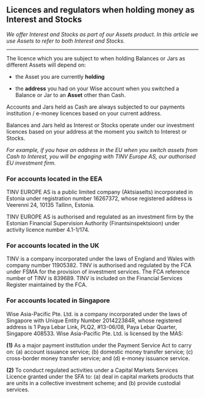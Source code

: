 ## Licences and regulators when holding money as Interest and Stocks  
_We offer Interest and Stocks as part of our Assets product. In this article we use Assets to refer to both Interest and Stocks._

* * *

The licence which you are subject to when holding Balances or Jars as different Assets will depend on:

  * the Asset you are currently **holding**

  * the **address** you had on your Wise account when you switched a Balance or Jar to an **Asset** other than Cash.




Accounts and Jars held as Cash are always subjected to our payments institution / e-money licences based on your current address.

Balances and Jars held as Interest or Stocks operate under our investment licences based on your address at the moment you switch to Interest or Stocks. 

_For example, if you have an address in the EU when you switch assets from Cash to Interest, you will be engaging with TINV Europe AS, our authorised EU investment firm._

### **For accounts located in the EEA**

TINV EUROPE AS is a public limited company (Aktsiaselts) incorporated in Estonia under registration number 16267372, whose registered address is Veerenni 24, 10135 Tallinn, Estonia. 

TINV EUROPE AS is authorised and regulated as an investment firm by the Estonian Financial Supervision Authority (Finantsinspektsioon) under activity licence number 4.1-1/174. 

### **For accounts located in the UK**

TINV is a company incorporated under the laws of England and Wales with company number 11905382. TINV is authorised and regulated by the FCA under FSMA for the provision of investment services. The FCA reference number of TINV is 839689. TINV is included on the Financial Services Register maintained by the FCA.

###  **For accounts located in Singapore**

Wise Asia-Pacific Pte. Ltd. is a company incorporated under the laws of Singapore with Unique Entity Number 201422384R, whose registered address is 1 Paya Lebar Link, PLQ2, #13-06/08, Paya Lebar Quarter, Singapore 408533. Wise Asia-Pacific Pte. Ltd. is licensed by the MAS:

 **(1)** As a major payment institution under the Payment Service Act to carry on: (a) account issuance service; (b) domestic money transfer service; (c) cross-border money transfer service; and (d) e-money issuance service.

 **(2)** To conduct regulated activities under a Capital Markets Services Licence granted under the SFA to: (a) deal in capital markets products that are units in a collective investment scheme; and (b) provide custodial services.